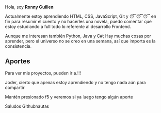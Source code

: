 Hola, soy <strong>Ronny Guillen</strong>

Actualmente estoy aprendiendo HTML, CSS, JavaScript, Git y 😴😴😴 en fin para resumir el cuento y no hacerles una novela, puedo comentar que estoy estudiando a full todo lo referente al desarrollo Frontend.

Aunque me interesan también Python, Java y C#; Hay muchas cosas por aprender, pero el universo no se creo en una semana, así que importa es la consistencia.


<h2> Aportes </h2>
<p> Para ver mis proyectos, pueden ir a.!!!</p>
<p> Joder, cierto que apenas estoy aprendiendo y no tengo nada aún para compartir</p>
<p> Mantén presionado f5 y veremos si ya luego tengo algún aporte </p>
<p> Saludos Githubnautas </p>
